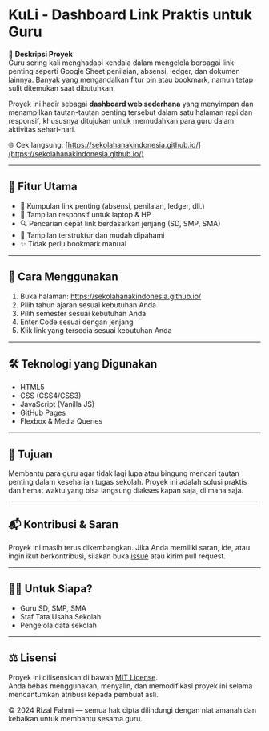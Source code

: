 # KuLi - Dashboard Link Praktis untuk Guru

📌 **Deskripsi Proyek**  
Guru sering kali menghadapi kendala dalam mengelola berbagai link penting seperti Google Sheet penilaian, absensi, ledger, dan dokumen lainnya. Banyak yang mengandalkan fitur pin atau bookmark, namun tetap sulit ditemukan saat dibutuhkan.

Proyek ini hadir sebagai **dashboard web sederhana** yang menyimpan dan menampilkan tautan-tautan penting tersebut dalam satu halaman rapi dan responsif, khususnya ditujukan untuk memudahkan para guru dalam aktivitas sehari-hari.

🌐 Cek langsung: [https://sekolahanakindonesia.github.io/](https://sekolahanakindonesia.github.io/)

---

## 🎯 Fitur Utama

- 🔗 Kumpulan link penting (absensi, penilaian, ledger, dll.)
- 📱 Tampilan responsif untuk laptop & HP
- 🔍 Pencarian cepat link berdasarkan jenjang (SD, SMP, SMA)
- 🧩 Tampilan terstruktur dan mudah dipahami
- ✨ Tidak perlu bookmark manual

---

## 🚀 Cara Menggunakan

1. Buka halaman: https://sekolahanakindonesia.github.io/
2. Pilih tahun ajaran sesuai kebutuhan Anda
3. Pilih semester sesuai kebutuhan Anda
4. Enter Code sesuai dengan jenjang
5. Klik link yang tersedia sesuai kebutuhan Anda

---

## 🛠 Teknologi yang Digunakan

- HTML5
- CSS (CSS4/CSS3)
- JavaScript (Vanilla JS)
- GitHub Pages
- Flexbox & Media Queries

---

## 📌 Tujuan

Membantu para guru agar tidak lagi lupa atau bingung mencari tautan penting dalam keseharian tugas sekolah. Proyek ini adalah solusi praktis dan hemat waktu yang bisa langsung diakses kapan saja, di mana saja.

---

## 📬 Kontribusi & Saran

Proyek ini masih terus dikembangkan. Jika Anda memiliki saran, ide, atau ingin ikut berkontribusi, silakan buka [issue](https://github.com/sekolahanakindonesia/sekolahanakindonesia.github.io/issues) atau kirim pull request.

---

## 👩‍🏫 Untuk Siapa?

- Guru SD, SMP, SMA
- Staf Tata Usaha Sekolah
- Pengelola data sekolah

---

## ⚖️ Lisensi

Proyek ini dilisensikan di bawah [MIT License](LICENSE).  
Anda bebas menggunakan, menyalin, dan memodifikasi proyek ini selama mencantumkan atribusi kepada pembuat asli.

© 2024 Rizal Fahmi — semua hak cipta dilindungi dengan niat amanah dan kebaikan untuk membantu sesama guru.
